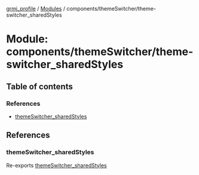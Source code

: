 [grmj_profile](../README.md) / [Modules](../modules.md) / components/themeSwitcher/theme-switcher\_sharedStyles

# Module: components/themeSwitcher/theme-switcher\_sharedStyles

## Table of contents

### References

- [themeSwitcher\_sharedStyles](components_themeSwitcher_theme_switcher_sharedStyles.md#themeswitcher_sharedstyles)

## References

### themeSwitcher\_sharedStyles

Re-exports [themeSwitcher_sharedStyles](../interfaces/interfaces_interfaces.themeSwitcher_sharedStyles.md)
